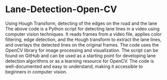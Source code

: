 # Lane-Detection-Open-CV
Using Hough Transform, detecting of the edges on the road and the lane The above code is a Python script for detecting lane lines in a video using computer vision techniques. It reads frames from a video file, applies color filtering, edge detection, and the Hough transform to extract the lane lines, and overlays the detected lines on the original frames. The code uses the OpenCV library for image processing and visualization. The script can be found on GitHub and can be used as a starting point for developing lane detection algorithms or as a learning resource for OpenCV. The code is well-documented and easy to understand, making it accessible to beginners in computer vision.
